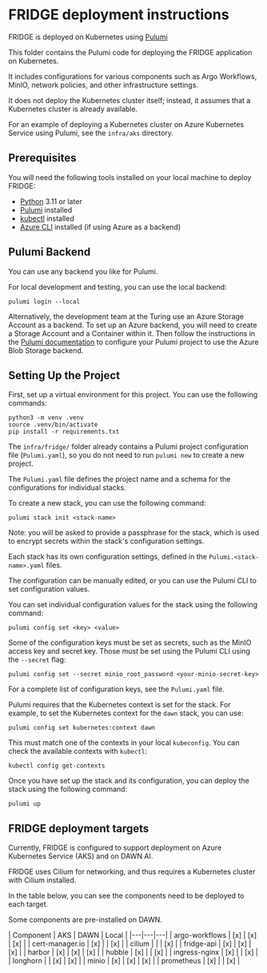 # FRIDGE deployment instructions

FRIDGE is deployed on Kubernetes using [Pulumi](https://www.pulumi.com/)

This folder contains the Pulumi code for deploying the FRIDGE application on Kubernetes.

It includes configurations for various components such as Argo Workflows, MinIO, network policies, and other infrastructure settings.

It does not deploy the Kubernetes cluster itself; instead, it assumes that a Kubernetes cluster is already available.

For an example of deploying a Kubernetes cluster on Azure Kubernetes Service using Pulumi, see the `infra/aks` directory.

## Prerequisites

You will need the following tools installed on your local machine to deploy FRIDGE:

- [Python](https://www.python.org/downloads/) 3.11 or later
- [Pulumi](https://www.pulumi.com/docs/get-started/install/) installed
- [kubectl](https://kubernetes.io/docs/tasks/tools/) installed
- [Azure CLI](https://docs.microsoft.com/en-us/cli/azure/install-azure-cli) installed (if using Azure as a backend)

## Pulumi Backend

You can use any backend you like for Pulumi.

For local development and testing, you can use the local backend:

```console
pulumi login --local
```

Alternatively, the development team at the Turing use an Azure Storage Account as a backend.
To set up an Azure backend, you will need to create a Storage Account and a Container within it.
Then follow the instructions in the [Pulumi documentation](https://www.pulumi.com/docs/iac/concepts/state-and-backends/#azure-blob-storage) to configure your Pulumi project to use the Azure Blob Storage backend.

## Setting Up the Project

First, set up a virtual environment for this project. You can use the following commands:

```console
python3 -m venv .venv
source .venv/bin/activate
pip install -r requirements.txt
```

The `infra/fridge/` folder already contains a Pulumi project configuration file (`Pulumi.yaml`), so you do not need to run `pulumi new` to create a new project.

The `Pulumi.yaml` file defines the project name and a schema for the configurations for individual stacks.

To create a new stack, you can use the following command:

```console
pulumi stack init <stack-name>
```

Note: you will be asked to provide a passphrase for the stack, which is used to encrypt secrets within the stack's configuration settings.

Each stack has its own configuration settings, defined in the `Pulumi.<stack-name>.yaml` files.

The configuration can be manually edited, or you can use the Pulumi CLI to set configuration values.

You can set individual configuration values for the stack using the following command:

```console
pulumi config set <key> <value>
```

Some of the configuration keys must be set as secrets, such as the MinIO access key and secret key. Those *must* be set using the Pulumi CLI using the `--secret` flag:

```console
pulumi config set --secret minio_root_password <your-minio-secret-key>
```

For a complete list of configuration keys, see the `Pulumi.yaml` file.

Pulumi requires that the Kubernetes context is set for the stack. For example, to set the Kubernetes context for the `dawn` stack, you can use:

```console
pulumi config set kubernetes:context dawn
```

This must match one of the contexts in your local `kubeconfig`. You can check the available contexts with `kubectl`:

```console
kubectl config get-contexts
```

Once you have set up the stack and its configuration, you can deploy the stack using the following command:

```console
pulumi up
```

## FRIDGE deployment targets

Currently, FRIDGE is configured to support deployment on Azure Kubernetes Service (AKS) and on DAWN AI.

FRIDGE uses Cilium for networking, and thus requires a Kubernetes cluster with Cilium installed.

In the table below, you can see the components need to be deployed to each target.

Some components are pre-installed on DAWN.

| Component | AKS | DAWN | Local |
|---|---|---|
| argo-workflows | [x] | [x] | [x] |
| cert-manager.io | [x] |  | [x] |
| cilium |  |  | [x] |
| fridge-api | [x] | [x] | [x] |
| harbor | [x] | [x] | [x] |
| hubble | [x] | | [x] |
| ingress-nginx | [x] | | [x] |
| longhorn |  | [x] | [x] |
| minio | [x] | [x] | [x] |
| prometheus | [x] |  | [x] |
